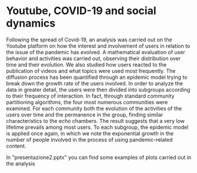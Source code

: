 # Youtube, COVID-19 and social dynamics
Following the spread of Covid-19, an analysis was carried out on the Youtube platform on how the interest and involvement of users in relation to the issue of the pandemic has evolved. A mathematical evaluation of user behavior and activities was carried out, observing their distribution over time and their evolution. We also studied how users reacted to the publication of videos and what topics were used most frequently.
The diffusion process has been quantified through an epidemic model trying to break down the growth rate of the users involved.
In order to analyze the data in greater detail, the users were then divided into subgroups according to their frequency of interaction. In fact, through standard community partitioning algorithms, the four most numerous communities were examined. For each community both the evolution of the activities of the users over time and the permanence in the group, finding similar characteristics to the echo chambers. The result suggests that a very low lifetime prevails among most users. To each subgroup, the epidemic model is applied once again, in which we note the exponential growth in the number of people involved in the process of using pandemic-related content.

In "presentazione2.pptx" you can find some examples of plots carried out in the analysis

